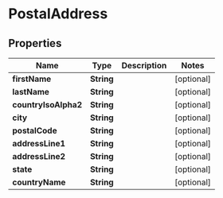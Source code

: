 

# PostalAddress

## Properties

Name | Type | Description | Notes
------------ | ------------- | ------------- | -------------
**firstName** | **String** |  |  [optional]
**lastName** | **String** |  |  [optional]
**countryIsoAlpha2** | **String** |  |  [optional]
**city** | **String** |  |  [optional]
**postalCode** | **String** |  |  [optional]
**addressLine1** | **String** |  |  [optional]
**addressLine2** | **String** |  |  [optional]
**state** | **String** |  |  [optional]
**countryName** | **String** |  |  [optional]



